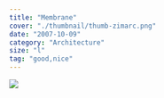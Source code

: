 ```yaml
---
title: "Membrane"
cover: "./thumbnail/thumb-zimarc.png"
date: "2007-10-09"
category: "Architecture"
size: "l"
tag: "good,nice"
---
```



<img src="https://images.ctfassets.net/mgd90li3yfeu/6ACnlshBo4WmQqaA6aQims/40967a2e046b1dbcd36c4772a01c19f9/thumb-zimarc.svg">


